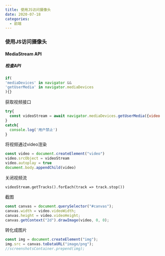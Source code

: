 ```yaml
---
title: 使用JS访问摄像头
date: 2020-07-18
categories:
  - 前端
---
```

### 使用JS访问摄像头

#### MediaStream API

##### 检查API

```js
if(
'mediaDevices' in navigator &&
'getUserMedia' in navigator.mediaDevices
){}
```

获取视频接口

```js
try{
  const videoStream = await navigator.mediaDevices.getUserMedia({video: true})
}
catch{
  console.log('用户禁止')
}
```

将视频通过video渲染

```js
const video = document.createElement("video")
video.srcObject = videoStream
video.autoplay = true
document.body.appendChild(video)
```

关闭视频流

```JS
videoStream.getTracks().forEach(track => track.stop())
```

截图

```js
const canvas = document.querySelector("#canvas");
canvas.width = video.videoWidth;
canvas.height = video.videoHeight;
canvas.getContext("2d").drawImage(video, 0, 0);
```

转化成图片

```js
const img = document.createElement("img");
img.src = canvas.toDataURL("image/png");
//screenshotsContainer.prepend(img);
```

